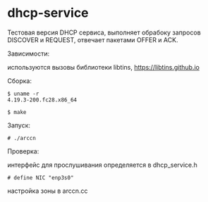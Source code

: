# dhcp-service

Тестовая версия DHCP сервиса, выполняет обрабоку запросов DISCOVER и REQUEST, отвечает пакетами OFFER и ACK. 

Зависимости:

используются вызовы библиотеки libtins, https://libtins.github.io

Сборка:

    $ uname -r
    4.19.3-200.fc28.x86_64

    $ make

Запуск:

    # ./arccn

Проверка:

интерфейс для прослушивания определяется в dhcp_service.h

    # define NIC "enp3s0" 

настройка зоны в arccn.cc
